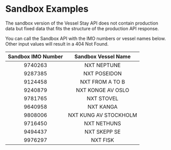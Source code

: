 # Sandbox Examples
The sandbox version of the Vessel Stay API does not contain production data but fixed data that fits the structure of the production API response.

You can call the Sandbox API with the IMO numbers or vessel names below. Other input values will result in a 404 Not Found.

| Sandbox IMO Number | Sandbox Vessel Name
|:------------:|:------------:|
|9740263|NXT NEPTUNE|
|9287385|NXT POSEIDON|
|9124458|NXT FROM A TO B|
|9240879|NXT KONGE AV OSLO|
|9781765|NXT STOVEL|
|9640958|NXT KANGA|
|9808006|NXT KUNG AV STOCKHOLM|
|9716450|NXT NETHUNS|
|9494437|NXT SKEPP SE|
|9976297|NXT FISK|